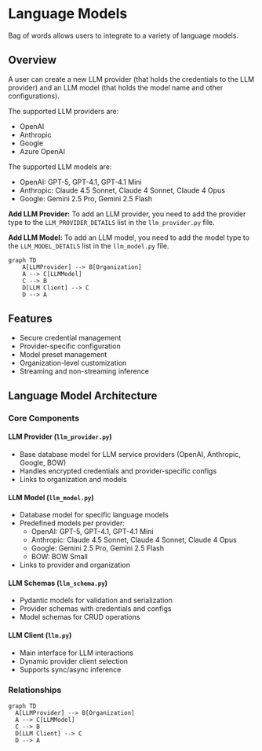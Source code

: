 # Language Models

Bag of words allows users to integrate to a variety of language models. 

## Overview

A user can create a new LLM provider (that holds the credentials to the LLM provider) and an LLM model (that holds the model name and other configurations). 

The supported LLM providers are:
- OpenAI
- Anthropic
- Google
- Azure OpenAI

The supported LLM models are:
- OpenAI: GPT-5, GPT-4.1, GPT-4.1 Mini
- Anthropic: Claude 4.5 Sonnet, Claude 4 Sonnet, Claude 4 Opus
- Google: Gemini 2.5 Pro, Gemini 2.5 Flash

**Add LLM Provider:** To add an LLM provider, you need to add the provider type to the `LLM_PROVIDER_DETAILS` list in the `llm_provider.py` file.

**Add LLM Model:** To add an LLM model, you need to add the model type to the `LLM_MODEL_DETAILS` list in the `llm_model.py` file.

```mermaid
graph TD
    A[LLMProvider] --> B[Organization]
    A --> C[LLMModel]
    C --> B
    D[LLM Client] --> C
    D --> A
```

## Features
- Secure credential management
- Provider-specific configuration
- Model preset management 
- Organization-level customization
- Streaming and non-streaming inference

## Language Model Architecture

### Core Components

#### LLM Provider (`llm_provider.py`)
- Base database model for LLM service providers (OpenAI, Anthropic, Google, BOW)
- Handles encrypted credentials and provider-specific configs
- Links to organization and models

#### LLM Model (`llm_model.py`) 
- Database model for specific language models
- Predefined models per provider:
  - OpenAI: GPT-5, GPT-4.1, GPT-4.1 Mini
  - Anthropic: Claude 4.5 Sonnet, Claude 4 Sonnet, Claude 4 Opus
  - Google: Gemini 2.5 Pro, Gemini 2.5 Flash
  - BOW: BOW Small
- Links to provider and organization

#### LLM Schemas (`llm_schema.py`)
- Pydantic models for validation and serialization
- Provider schemas with credentials and configs
- Model schemas for CRUD operations

#### LLM Client (`llm.py`)
- Main interface for LLM interactions
- Dynamic provider client selection
- Supports sync/async inference

### Relationships
```mermaid
graph TD
  A[LLMProvider] --> B[Organization]
  A --> C[LLMModel]
  C --> B
  D[LLM Client] --> C
  D --> A
```
